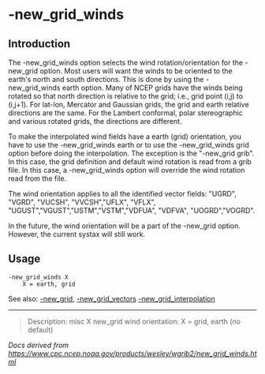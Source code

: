 # -new_grid_winds

## Introduction

The -new_grid_winds option selects the wind rotation/orientation
for the -new_grid option. Most users will want the winds
to be oriented to the earth's north and south directions. This is done by using the
-new_grid_winds earth option. Many of NCEP grids have the
winds being rotated so that north direction is relative to the grid; i.e.,
grid point (i,j) to (i,j+1). For lat-lon, Mercator and Gaussian grids, the grid
and earth relative directions are the same. For the Lambert conformal, polar
stereographic and various rotated grids, the directions are different.

To make the interpolated wind fields have a earth (grid) orientation, you have
to use the -new_grid_winds earth or to use the
-new_grid_winds grid option before doing the interpolation.
The exception is the "-new_grid grib". In this case, the grid definition and default
wind rotation is read from a grib file. In this case, a -new_grid_winds option
will override the wind rotation read from the file.

The wind orientation applies to all the identified vector fields:
"UGRD", "VGRD", "VUCSH", "VVCSH","UFLX", "VFLX", "UGUST","VGUST","USTM","VSTM","VDFUA", "VDFVA",
"UOGRD","VOGRD".

In the future, the wind orientation will be a part of the -new_grid option.
However, the current systax will still work.

## Usage

```
-new_grid_winds X
    X = earth, grid
```

See also: [-new_grid](./new_grid.md),
[-new_grid_vectors](./new_grid_vectors.md)
[-new_grid_interpolation](./new_grid_interpolation.md)

---

> Description: misc X new_grid wind orientation: X = grid, earth (no default)

_Docs derived from <https://www.cpc.ncep.noaa.gov/products/wesley/wgrib2/new_grid_winds.html>_
